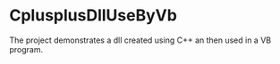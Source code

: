 # CplusplusDllUseByVb

The project demonstrates a dll created using C++ an then used in a VB program.
